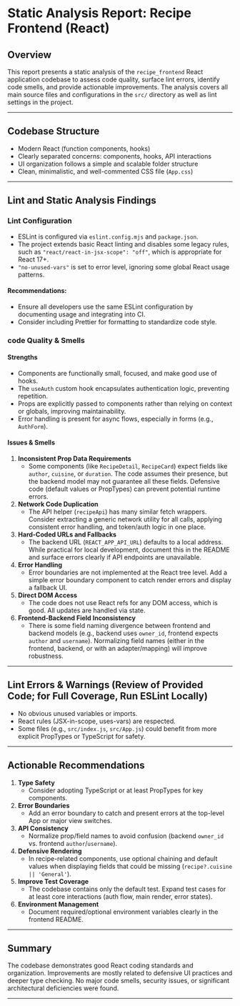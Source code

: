 # Static Analysis Report: Recipe Frontend (React)

## Overview

This report presents a static analysis of the `recipe_frontend` React application codebase to assess code quality, surface lint errors, identify code smells, and provide actionable improvements. The analysis covers all main source files and configurations in the `src/` directory as well as lint settings in the project.

---

## Codebase Structure

- Modern React (function components, hooks)
- Clearly separated concerns: components, hooks, API interactions
- UI organization follows a simple and scalable folder structure
- Clean, minimalistic, and well-commented CSS file (`App.css`)

---

## Lint and Static Analysis Findings

### Lint Configuration

- ESLint is configured via `eslint.config.mjs` and `package.json`.
- The project extends basic React linting and disables some legacy rules, such as `"react/react-in-jsx-scope": "off"`, which is appropriate for React 17+.
- `"no-unused-vars"` is set to error level, ignoring some global React usage patterns.

#### Recommendations:
- Ensure all developers use the same ESLint configuration by documenting usage and integrating into CI.
- Consider including Prettier for formatting to standardize code style.

### code Quality & Smells

#### Strengths
- Components are functionally small, focused, and make good use of hooks.
- The `useAuth` custom hook encapsulates authentication logic, preventing repetition.
- Props are explicitly passed to components rather than relying on context or globals, improving maintainability.
- Error handling is present for async flows, especially in forms (e.g., `AuthForm`).

#### Issues & Smells

1. **Inconsistent Prop Data Requirements**
   - Some components (like `RecipeDetail`, `RecipeCard`) expect fields like `author`, `cuisine`, or `duration`. The code assumes their presence, but the backend model may not guarantee all these fields. Defensive code (default values or PropTypes) can prevent potential runtime errors.
2. **Network Code Duplication**
   - The API helper (`recipeApi`) has many similar fetch wrappers. Consider extracting a generic network utility for all calls, applying consistent error handling, and token/auth logic in one place.
3. **Hard-Coded URLs and Fallbacks**
   - The backend URL (`REACT_APP_API_URL`) defaults to a local address. While practical for local development, document this in the README and surface errors clearly if API endpoints are unavailable.
4. **Error Handling**
   - Error boundaries are not implemented at the React tree level. Add a simple error boundary component to catch render errors and display a fallback UI.
5. **Direct DOM Access**
   - The code does not use React refs for any DOM access, which is good. All updates are handled via state.
6. **Frontend-Backend Field Inconsistency**
   - There is some field naming divergence between frontend and backend models (e.g., backend uses `owner_id`, frontend expects `author` and `username`). Normalizing field names (either in the frontend, backend, or with an adapter/mapping) will improve robustness.

---

## Lint Errors & Warnings (Review of Provided Code; for Full Coverage, Run ESLint Locally)

- No obvious unused variables or imports.
- React rules (JSX-in-scope, uses-vars) are respected.
- Some files (e.g., `src/index.js`, `src/App.js`) could benefit from more explicit PropTypes or TypeScript for safety.

---

## Actionable Recommendations

1. **Type Safety**
   - Consider adopting TypeScript or at least PropTypes for key components.
2. **Error Boundaries**
   - Add an error boundary to catch and present errors at the top-level App or major view switches.
3. **API Consistency**
   - Normalize prop/field names to avoid confusion (backend `owner_id` vs. frontend `author`/`username`).
4. **Defensive Rendering**
   - In recipe-related components, use optional chaining and default values when displaying fields that could be missing (`recipe?.cuisine || 'General'`).
5. **Improve Test Coverage**
   - The codebase contains only the default test. Expand test cases for at least core interactions (auth flow, main render, error states).
6. **Environment Management**
   - Document required/optional environment variables clearly in the frontend README.

---

## Summary

The codebase demonstrates good React coding standards and organization. Improvements are mostly related to defensive UI practices and deeper type checking. No major code smells, security issues, or significant architectural deficiencies were found.

---
